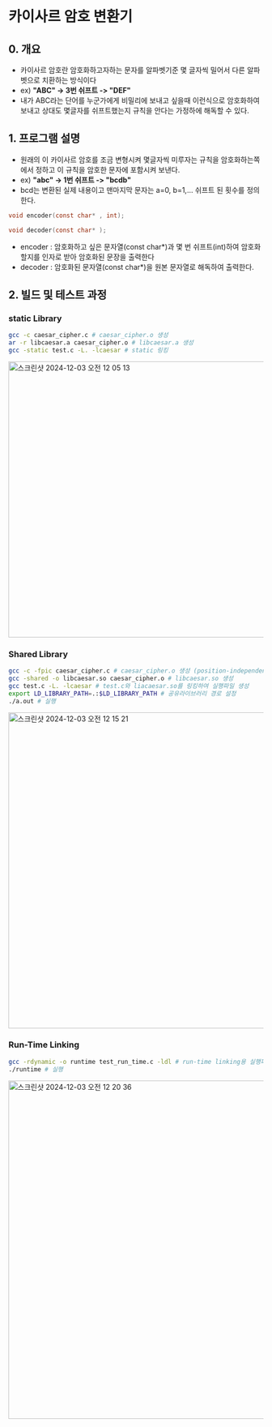 # 카이사르 암호 변환기
## 0. 개요
* 카이사르 암호란 암호화하고자하는 문자를 알파벳기준 몇 글자씩 밀어서 다른 알파벳으로 치환하는 방식이다
* ex) **"ABC" -> 3번 쉬프트 -> "DEF"**
* 내가 ABC라는 단어를 누군가에게 비밀리에 보내고 싶을때 이런식으로 암호화하여 보내고 상대도 몇글자를 쉬프트했는지 규칙을 안다는 가정하에 해독할 수 있다.
## 1. 프로그램 설명
* 원래의 이 카이사르 암호를 조금 변형시켜 몇글자씩 미루자는 규칙을 암호화하는쪽에서 정하고 이 규칙을 암호한 문자에 포함시켜 보낸다.
* ex) **"abc" -> 1번 쉬프트 -> "bcdb"**
* bcd는 변환된 실제 내용이고 맨마지막 문자는 a=0, b=1,... 쉬프트 된 횟수를 정의한다.

```c
void encoder(const char* , int);

void decoder(const char* );
```
* encoder : 암호화하고 싶은 문자열(const char*)과 몇 번 쉬프트(int)하여 암호화할지를 인자로 받아 암호화된 문장을 출력한다
* decoder : 암호화된 문자열(const char*)을 원본 문자열로 해독하여 출력한다.

## 2. 빌드 및 테스트 과정
### static Library
```bash
gcc -c caesar_cipher.c # caesar_cipher.o 생성
ar -r libcaesar.a caesar_cipher.o # libcaesar.a 생성
gcc -static test.c -L. -lcaesar # static 링킹
```
<img width="545" alt="스크린샷 2024-12-03 오전 12 05 13" src="https://github.com/user-attachments/assets/166364a0-ea49-4536-a174-23926bde282c">


### Shared Library
```bash
gcc -c -fpic caesar_cipher.c # caesar_cipher.o 생성 (position-independent가 포함됨)
gcc -shared -o libcaesar.so caesar_cipher.o # libcaesar.so 생성
gcc test.c -L. -lcaesar # test.c와 liacaesar.so를 링킹하여 실행파일 생성
export LD_LIBRARY_PATH=.:$LD_LIBRARY_PATH # 공유라이브러리 경로 설정
./a.out # 실행
```
<img width="624" alt="스크린샷 2024-12-03 오전 12 15 21" src="https://github.com/user-attachments/assets/b5130231-e21f-45ce-98f7-87c8a0a4dd28">

### Run-Time Linking
```bash
gcc -rdynamic -o runtime test_run_time.c -ldl # run-time linking용 실행파일 생성
./runtime # 실행
```
<img width="668" alt="스크린샷 2024-12-03 오전 12 20 36" src="https://github.com/user-attachments/assets/077c9951-0b93-498b-b160-2a0a36f2f631">
